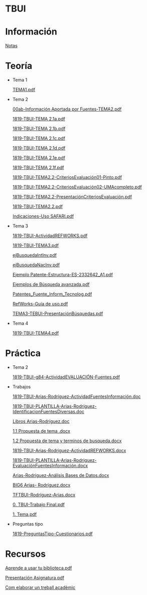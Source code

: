 # TBUI

# Información

[Notas](https://www.notion.so/Notas-bb59170429fd468680be409e2ded7f9d)

# Teoría

- Tema 1

    [TEMA1.pdf](TBUI%20b935ba2d17bc432caf873b5db3eec8a5/TEMA1.pdf)

- Tema 2

    [00ab-Información Aportada por Fuentes-TEMA2.pdf](TBUI%20b935ba2d17bc432caf873b5db3eec8a5/00ab-Informacion_Aportada_por_Fuentes-TEMA2.pdf)

    [1819-TBUI-TEMA 2.1a.pdf](TBUI%20b935ba2d17bc432caf873b5db3eec8a5/1819-TBUI-TEMA_2.1a.pdf)

    [1819-TBUI-TEMA 2.1b.pdf](TBUI%20b935ba2d17bc432caf873b5db3eec8a5/1819-TBUI-TEMA_2.1b.pdf)

    [1819-TBUI-TEMA 2.1c.pdf](TBUI%20b935ba2d17bc432caf873b5db3eec8a5/1819-TBUI-TEMA_2.1c.pdf)

    [1819-TBUI-TEMA 2.1d.pdf](TBUI%20b935ba2d17bc432caf873b5db3eec8a5/1819-TBUI-TEMA_2.1d.pdf)

    [1819-TBUI-TEMA 2.1e.pdf](TBUI%20b935ba2d17bc432caf873b5db3eec8a5/1819-TBUI-TEMA_2.1e.pdf)

    [1819-TBUI-TEMA 2.1f.pdf](TBUI%20b935ba2d17bc432caf873b5db3eec8a5/1819-TBUI-TEMA_2.1f.pdf)

    [1819-TBUI-TEMA2.2-CriteriosEvaluación01-Pinto.pdf](TBUI%20b935ba2d17bc432caf873b5db3eec8a5/1819-TBUI-TEMA2.2-CriteriosEvaluacion01-Pinto.pdf)

    [1819-TBUI-TEMA2.2-CriteriosEvaluación02-UMAcompleto.pdf](TBUI%20b935ba2d17bc432caf873b5db3eec8a5/1819-TBUI-TEMA2.2-CriteriosEvaluacion02-UMAcompleto.pdf)

    [1819-TBUI-TEMA2.2-PresentaciónCriteriosEvaluación.pdf](TBUI%20b935ba2d17bc432caf873b5db3eec8a5/1819-TBUI-TEMA2.2-PresentacionCriteriosEvaluacion.pdf)

    [1819-TBUI-TEMA2.2.pdf](TBUI%20b935ba2d17bc432caf873b5db3eec8a5/1819-TBUI-TEMA2.2.pdf)

    [Indicaciones-Uso SAFARI.pdf](TBUI%20b935ba2d17bc432caf873b5db3eec8a5/Indicaciones-Uso_SAFARI.pdf)

- Tema 3

    [1819-TBUI-ActividadREFWORKS.pdf](TBUI%20b935ba2d17bc432caf873b5db3eec8a5/1819-TBUI-ActividadREFWORKS.pdf)

    [1819-TBUI-TEMA3.pdf](TBUI%20b935ba2d17bc432caf873b5db3eec8a5/1819-TBUI-TEMA3.pdf)

    [ejBusquedaIntInv.pdf](TBUI%20b935ba2d17bc432caf873b5db3eec8a5/ejBusquedaIntInv.pdf)

    [ejBusquedaNacInv.pdf](TBUI%20b935ba2d17bc432caf873b5db3eec8a5/ejBusquedaNacInv.pdf)

    [Ejemplo Patente-Estructura-ES-2332642_A1.pdf](TBUI%20b935ba2d17bc432caf873b5db3eec8a5/Ejemplo_Patente-Estructura-ES-2332642_A1.pdf)

    [Ejemplos de Búsqueda avanzada.pdf](TBUI%20b935ba2d17bc432caf873b5db3eec8a5/Ejemplos_de_Busqueda_avanzada.pdf)

    [Patentes_Fuente_Inform_Tecnolog.pdf](TBUI%20b935ba2d17bc432caf873b5db3eec8a5/Patentes_Fuente_Inform_Tecnolog.pdf)

    [RefWorks-Guía de uso.pdf](TBUI%20b935ba2d17bc432caf873b5db3eec8a5/RefWorks-Guia_de_uso.pdf)

    [TEMA3-TEBUI-PresentaciónBúsquedas.pdf](TBUI%20b935ba2d17bc432caf873b5db3eec8a5/TEMA3-TEBUI-PresentacionBusquedas.pdf)

- Tema 4

    [1819-TBUI-TEMA4.pdf](TBUI%20b935ba2d17bc432caf873b5db3eec8a5/1819-TBUI-TEMA4.pdf)

# Práctica

- Tema 2

    [1819-TBUI-g84-ActividadEVALUACIÓN-Fuentes.pdf](TBUI%20b935ba2d17bc432caf873b5db3eec8a5/1819-TBUI-g84-ActividadEVALUACION-Fuentes.pdf)

- Trabajos

    [1819-TBUI-Arias-Rodríguez-ActividadFuentesInformación.doc](TBUI%20b935ba2d17bc432caf873b5db3eec8a5/1819-TBUI-Arias-Rodrguez-ActividadFuentesInformacin.doc)

    [1819-TBUI-PLANTILLA-Arias-Rodríguez-IdentificacionFuentesDiversas.doc](TBUI%20b935ba2d17bc432caf873b5db3eec8a5/1819-TBUI-PLANTILLA-Arias-Rodrguez-IdentificacionFuentesDiversas.doc)

    [Libros Arias-Rodríguez.doc](TBUI%20b935ba2d17bc432caf873b5db3eec8a5/Libros_Arias-Rodriguez.doc)

    [1.1 Propuesta de tema .docx](TBUI%20b935ba2d17bc432caf873b5db3eec8a5/1.1_Propuesta_de_tema_.docx)

    [1.2 Propuesta de tema y terminos de busqueda.docx](TBUI%20b935ba2d17bc432caf873b5db3eec8a5/1.2_Propuesta_de_tema_y_terminos_de_busqueda.docx)

    [1819-TBUI-Arias-Rodríguez-ActividadREFWORKS.docx](TBUI%20b935ba2d17bc432caf873b5db3eec8a5/1819-TBUI-Arias-Rodriguez-ActividadREFWORKS.docx)

    [1819-TBUI-PLANTILLA-Arias-Rodriguez-EvaluaciónFuentesInformación.docx](TBUI%20b935ba2d17bc432caf873b5db3eec8a5/1819-TBUI-PLANTILLA-Arias-Rodriguez-EvaluacinFuentesInformacin.docx)

    [Arias-Rodríguez-Análisis Bases de Datos.docx](TBUI%20b935ba2d17bc432caf873b5db3eec8a5/Arias-Rodrguez-Anlisis_Bases_de_Datos.docx)

    [BIG6 Arias- Rodríguez.docx](TBUI%20b935ba2d17bc432caf873b5db3eec8a5/BIG6_Arias-_Rodrguez.docx)

    [TFTBUI-Rodríguez-Arias.docx](TBUI%20b935ba2d17bc432caf873b5db3eec8a5/TFTBUI-Rodrguez-Arias.docx)

    [0. TBUI-Trabajo Final.pdf](TBUI%20b935ba2d17bc432caf873b5db3eec8a5/0._TBUI-Trabajo_Final.pdf)

    [1. Tema.pdf](TBUI%20b935ba2d17bc432caf873b5db3eec8a5/1._Tema.pdf)

- Preguntas tipo

    [1819-PreguntasTipo-Cuestionarios.pdf](TBUI%20b935ba2d17bc432caf873b5db3eec8a5/1819-PreguntasTipo-Cuestionarios.pdf)

# Recursos

[Aprende a usar tu biblioteca.pdf](TBUI%20b935ba2d17bc432caf873b5db3eec8a5/Aprende_a_usar_tu_biblioteca.pdf)

[Presentación Asignatura.pdf](TBUI%20b935ba2d17bc432caf873b5db3eec8a5/Presentacion_Asignatura.pdf)

[Com elaborar un treball acadèmic](http://tutorialsbibtic.upf.edu/treball/)